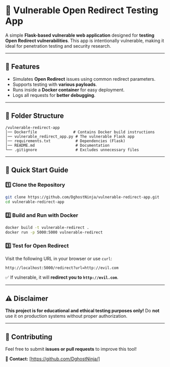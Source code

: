 

# 🚀 Vulnerable Open Redirect Testing App

A simple **Flask-based vulnerable web application** designed for **testing Open Redirect vulnerabilities**. This app is intentionally vulnerable, making it ideal for penetration testing and security research.

---

## 🔹 Features
- Simulates **Open Redirect** issues using common redirect parameters.
- Supports testing with **various payloads**.
- Runs inside a **Docker container** for easy deployment.
- Logs all requests for **better debugging**.

---

## 📂 Folder Structure
```
/vulnerable-redirect-app
│── Dockerfile                # Contains Docker build instructions
│── vulnerable_redirect_app.py # The vulnerable Flask app
│── requirements.txt           # Dependencies (Flask)
│── README.md                  # Documentation
└── .gitignore                 # Excludes unnecessary files
```

---

## 🚀 Quick Start Guide
### 1️⃣ Clone the Repository
```bash
git clone https://github.com/DghostNinja/vulnerable-redirect-app.git
cd vulnerable-redirect-app
```

### 2️⃣ Build and Run with Docker
```bash
docker build -t vulnerable-redirect .
docker run -p 5000:5000 vulnerable-redirect
```

### 3️⃣ Test for Open Redirect
Visit the following URL in your browser or use `curl`:
```
http://localhost:5000/redirect?url=http://evil.com
```
✅ If vulnerable, it will **redirect you to `http://evil.com`**.

---

## ⚠️ Disclaimer
**This project is for educational and ethical testing purposes only!** Do **not** use it on production systems without proper authorization.

---

## 🤝 Contributing
Feel free to submit **issues or pull requests** to improve this tool!

📧 **Contact:** [https://github.com/DghostNinja/]

